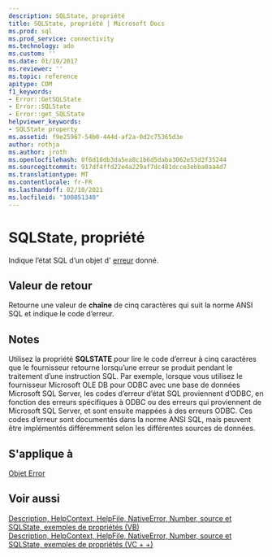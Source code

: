 ```yaml
---
description: SQLState, propriété
title: SQLState, propriété | Microsoft Docs
ms.prod: sql
ms.prod_service: connectivity
ms.technology: ado
ms.custom: ''
ms.date: 01/19/2017
ms.reviewer: ''
ms.topic: reference
apitype: COM
f1_keywords:
- Error::GetSQLState
- Error::SQLState
- Error::get_SQLState
helpviewer_keywords:
- SQLState property
ms.assetid: f9e25967-54b0-444d-af2a-0d2c75365d3e
author: rothja
ms.author: jroth
ms.openlocfilehash: 0f6d10db3da5ea8c1b6d5daba3062e53d2f35244
ms.sourcegitcommit: 917df4ffd22e4a229af7dc481dcce3ebba0aa4d7
ms.translationtype: MT
ms.contentlocale: fr-FR
ms.lasthandoff: 02/10/2021
ms.locfileid: "100051340"
---
```

# <a name="sqlstate-property"></a>SQLState, propriété
Indique l’état SQL d’un objet d' [erreur](./error-object.md) donné.  
  
## <a name="return-value"></a>Valeur de retour  
 Retourne une valeur de **chaîne** de cinq caractères qui suit la norme ANSI SQL et indique le code d’erreur.  
  
## <a name="remarks"></a>Notes  
 Utilisez la propriété **SQLSTATE** pour lire le code d’erreur à cinq caractères que le fournisseur retourne lorsqu’une erreur se produit pendant le traitement d’une instruction SQL. Par exemple, lorsque vous utilisez le fournisseur Microsoft OLE DB pour ODBC avec une base de données Microsoft SQL Server, les codes d’erreur d’état SQL proviennent d’ODBC, en fonction des erreurs spécifiques à ODBC ou des erreurs qui proviennent de Microsoft SQL Server, et sont ensuite mappées à des erreurs ODBC. Ces codes d’erreur sont documentés dans la norme ANSI SQL, mais peuvent être implémentés différemment selon les différentes sources de données.  
  
## <a name="applies-to"></a>S'applique à  
 [Objet Error](./error-object.md)  
  
## <a name="see-also"></a>Voir aussi  
 [Description, HelpContext, HelpFile, NativeError, Number, source et SQLState, exemples de propriétés (VB)](./description-helpcontext-helpfile-nativeerror-number-source-example-vb.md)   
 [Description, HelpContext, HelpFile, NativeError, Number, source et SQLState, exemples de propriétés (VC + +)](./description-helpcontext-helpfile-nativeerror-number-source-example-vc.md)
